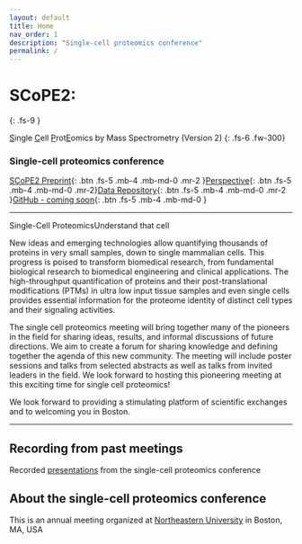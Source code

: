```yaml
---
layout: default
title: Home
nav_order: 1
description: "Single-cell proteomics conference"
permalink: /
---
```


# **SCoPE2**:

{: .fs-9 }

<u>S</u>ingle <u>C</u>ell <u>P</u>rot<u>E</u>omics by Mass Spectrometry (Version 2)
{: .fs-6 .fw-300}

### Single-cell proteomics conference 

[SCoPE2 Preprint](https://www.biorxiv.org/content/10.1101/665307v1){: .btn .fs-5 .mb-4 .mb-md-0 .mr-2 }[Perspective](https://pubs.acs.org/doi/10.1021/acs.jproteome.8b00257){: .btn .fs-5 .mb-4 .mb-md-0 .mr-2}[Data Repository](ftp://massive.ucsd.edu/MSV000083945){: .btn .fs-5 .mb-4 .mb-md-0 .mr-2 }[GitHub - coming soon](https://github.com/SlavovLab/){: .btn .fs-5 .mb-4 .mb-md-0 }

------------

<script language="javascript" type="text/javascript" src="https://web.northeastern.edu/slavovlab/2018_SCP/scp.js"></script>

<div class="SCP_wrapper"><canvas id="canvas"></canvas>
<div class="SCP_text-header"><span class="SCP_title">Single-Cell Proteomics</span><span class="SCP_subtitle">Understand that cell</span></div>
</div>

New ideas and emerging technologies allow quantifying thousands of proteins in very small samples, down to single mammalian cells. This progress is poised to transform biomedical research, from fundamental biological research to biomedical engineering and clinical applications. The high-throughput quantification of proteins and their post-translational modifications (PTMs) in ultra low input tissue samples and even single cells provides essential information for the proteome identity of distinct cell types and their signaling activities.

The single cell proteomics meeting will bring together many of the pioneers in the field for sharing ideas, results, and informal discussions of future directions. We aim to create a forum for sharing knowledge and defining together the agenda of this new community. The meeting will include poster sessions and talks from selected abstracts as well as talks from invited leaders in the field. We look forward to hosting this pioneering meeting at this exciting time for single cell proteomics!

We look forward to providing a stimulating platform of scientific exchanges and to welcoming you in Boston.

------------

## Recording from past meetings
Recorded [presentations](http://bit.ly/Slavov-Videos) from the single-cell proteomics conference


## About the single-cell proteomics conference

This is an annual meeting organized at [Northeastern University](https://www.northeastern.edu/) in Boston, MA, USA

